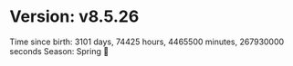 # Version: v8.5.26
Time since birth: 3101 days, 74425 hours, 4465500 minutes, 267930000 seconds
Season: Spring 🌸
